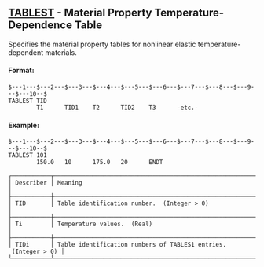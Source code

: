 ## [TABLEST](https://help.hexagonmi.com/bundle/MSC_Nastran_2022.4/page/Nastran_Combined_Book/qrg/bulktuv/TOC.TABLEST.xhtml) - Material Property Temperature-Dependence Table

Specifies the material property tables for nonlinear elastic temperature-dependent materials.

#### Format:

```nastran
$---1---$---2---$---3---$---4---$---5---$---6---$---7---$---8---$---9---$---10--$
TABLEST TID                                                                     
        T1      TID1    T2      TID2    T3      -etc.-                          
```
#### Example:

```nastran
$---1---$---2---$---3---$---4---$---5---$---6---$---7---$---8---$---9---$---10--$
TABLEST 101                                                                     
        150.0   10      175.0   20      ENDT                                    
```
```text
┌───────────┬─────────────────────────────────────────────────────────────────┐
│ Describer │ Meaning                                                         │
├───────────┼─────────────────────────────────────────────────────────────────┤
│ TID       │ Table identification number.  (Integer > 0)                     │
├───────────┼─────────────────────────────────────────────────────────────────┤
│ Ti        │ Temperature values.  (Real)                                     │
├───────────┼─────────────────────────────────────────────────────────────────┤
│ TIDi      │ Table identification numbers of TABLES1 entries.  (Integer > 0) │
└───────────┴─────────────────────────────────────────────────────────────────┘
```
